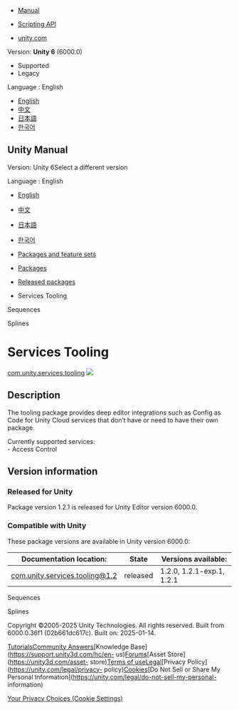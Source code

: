 [](https://docs.unity3d.com)

  * [Manual](../Manual/index.html)
  * [Scripting API](../ScriptReference/index.html)

  * [unity.com](https://unity.com/)

Version: **Unity 6** (6000.0)

  * Supported
  * Legacy

Language : English

  * [English](/Manual/com.unity.services.tooling.html)
  * [中文](/cn/current/Manual/com.unity.services.tooling.html)
  * [日本語](/ja/current/Manual/com.unity.services.tooling.html)
  * [한국어](/kr/current/Manual/com.unity.services.tooling.html)

[](https://docs.unity3d.com)

## Unity Manual

Version: Unity 6Select a different version

Language : English

  * [English](/Manual/com.unity.services.tooling.html)
  * [中文](/cn/current/Manual/com.unity.services.tooling.html)
  * [日本語](/ja/current/Manual/com.unity.services.tooling.html)
  * [한국어](/kr/current/Manual/com.unity.services.tooling.html)

  * [Packages and feature sets](PackagesList.html)
  * [Packages](Packages-all.html)
  * [Released packages](pack-safe.html)
  * Services Tooling 

[](com.unity.sequences.html)

Sequences

[](com.unity.splines.html)

Splines

# Services Tooling

[com.unity.services.tooling](https://docs.unity.com/tooling/)
![](../uploads/Main/iconRel.png)

## Description

The tooling package provides deep editor integrations such as Config as Code
for Unity Cloud services that don’t have or need to have their own package.  
  
Currently supported services:  
\- Access Control

## Version information

### Released for Unity

Package version 1.2.1 is released for Unity Editor version 6000.0.

### Compatible with Unity

These package versions are available in Unity version 6000.0:

**Documentation location:** | **State** | **Versions available:**  
---|---|---  
[com.unity.services.tooling@1.2](https://docs.unity.com/tooling/) | released | 1.2.0, 1.2.1-exp.1, 1.2.1  
  
[](com.unity.sequences.html)

Sequences

[](com.unity.splines.html)

Splines

Copyright ©2005-2025 Unity Technologies. All rights reserved. Built from
6000.0.36f1 (02b661dc617c). Built on: 2025-01-14.

[Tutorials](https://learn.unity.com/)[Community
Answers](https://answers.unity3d.com)[Knowledge
Base](https://support.unity3d.com/hc/en-
us)[Forums](https://forum.unity3d.com)[Asset Store](https://unity3d.com/asset-
store)[Terms of
use](https://docs.unity3d.com/Manual/TermsOfUse.html)[Legal](https://unity.com/legal)[Privacy
Policy](https://unity.com/legal/privacy-
policy)[Cookies](https://unity.com/legal/cookie-policy)[Do Not Sell or Share
My Personal Information](https://unity.com/legal/do-not-sell-my-personal-
information)

[Your Privacy Choices (Cookie Settings)](javascript:void\(0\);)

